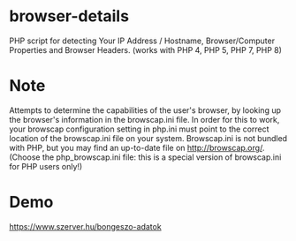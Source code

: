 # browser-details
PHP script for detecting Your IP Address / Hostname, Browser/Computer Properties and Browser Headers. (works with PHP 4, PHP 5, PHP 7, PHP 8)

# Note
Attempts to determine the capabilities of the user's browser, by looking up the browser's information in the browscap.ini file.
In order for this to work, your browscap configuration setting in php.ini must point to the correct location of the browscap.ini file on your system.
Browscap.ini is not bundled with PHP, but you may find an up-to-date file on http://browscap.org/. (Choose the php_browscap.ini file: this is a special version of browscap.ini for PHP users only!)

# Demo
https://www.szerver.hu/bongeszo-adatok
